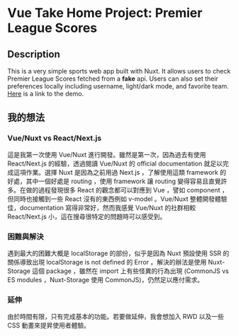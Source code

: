 # Vue Take Home Project: Premier League Scores

## Description

This is a very simple sports web app built with Nuxt. It allows users to check Premier League Scores fetched from a **fake** api. Users can also set their preferences locally including username, light/dark mode, and favorite team. [Here](https://vue-take-home.vercel.app/) is a link to the demo.

## 我的想法

### Vue/Nuxt vs React/Next.js

這是我第一次使用 Vue/Nuxt 進行開發。雖然是第一次，因為過去有使用 React/Next.js 的經驗，透過閱讀 Vue/Nuxt 的 official documentation 就足以完成這項作業。選擇 Nuxt 是因為之前用過 Next.js ，了解使用這類 framework 的好處，其中一個好處是 routing ，使用 framework 讓 routing 變得容易且直覺許多。在做的過程發現很多 React 的觀念都可以對應到 Vue ，譬如 component ，但同時也接觸到一些 React 沒有的東西例如 v-model 。Vue/Nuxt 整體開發體驗佳，documentation 寫得非常好，然而我感覺 Vue/Nuxt 的社群相較 React/Next.js 小，這在搜尋很特定的問題時可以感受到。

### 困難與解決

遇到最大的困難大概是 localStorage 的部份，似乎是因為 Nuxt 預設使用 SSR 的關係導致出現 localStorage is not defined 的 Error 。解決的辦法是使用 Nuxt-Storage 這個 package ，雖然在 import 上有些怪異的行為出現 (CommonJS vs ES modules ，Nuxt-Storage 使用 CommonJS)，仍然足以應付需求。

### 延伸

由於時間有限，只有完成基本的功能。若要做延伸，我會想加入 RWD 以及一些 CSS 動畫來提昇使用者體驗。
